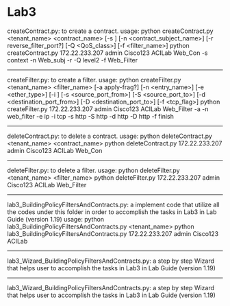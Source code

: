 Lab3
====================

createContract.py: to create a contract.
usage:
python createContract.py <hostname> <username> <password> <tenant_name> <contract_name> [-s <scope>] [-n <contract_subject_name>] [-r reverse_filter_port?] [-Q <QoS_class>] [-f <filter_name>]
python createContract.py 172.22.233.207 admin Cisco123 ACILab Web_Con -s context -n Web_subj -r -Q level2 -f Web_Filter

--------------------------------------------------------------------

createFilter.py: to create a filter.
usage:
python createFilter.py <hostname> <username> <password> <tenant_name> <filter_name> [-a apply-frag?] [-n <entry_name>] [-e <ether_type>] [-i <ip-protocol>] [-s <source_port_from>] [-S <source_port_to>] [-d <destination_port_from>] [-D <destination_port_to>] [-f <tcp_flag>]
python createFilter.py 172.22.233.207 admin Cisco123 ACILab Web_Filter -a -n web_filter -e ip -i tcp -s http -S http -d http -D http -f finish 

--------------------------------------------------------------------

deleteContract.py: to delete a contract.
usage:
python deleteContract.py <hostname> <username> <password> <tenant_name> <contract_name>
python deleteContract.py 172.22.233.207 admin Cisco123 ACILab Web_Con

--------------------------------------------------------------------

deleteFilter.py: to delete a filter.
usage:
python deleteFilter.py <hostname> <username> <password> <tenant_name> <filter_name>
python deleteFilter.py 172.22.233.207 admin Cisco123 ACILab Web_Filter

--------------------------------------------------------------------

lab3_BuildingPolicyFiltersAndContracts.py: a implement code that utilize all the codes under this folder in order to accomplish the tasks in Lab3 in Lab Guide (version 1.19)
usage:
python lab3_BuildingPolicyFiltersAndContracts.py <hostname> <username> <password> <tenant_name>
python lab3_BuildingPolicyFiltersAndContracts.py 172.22.233.207 admin Cisco123 ACILab

--------------------------------------------------------------------

lab3_Wizard_BuildingPolicyFiltersAndContracts.py:  a step by step Wizard that helps user to accomplish the tasks in Lab3 in Lab Guide (version 1.19)

--------------------------------------------------------------------

lab3_Wizard_BuildingPolicyFiltersAndContracts.py:  a step by step Wizard that helps user to accomplish the tasks in Lab3 in Lab Guide (version 1.19)

